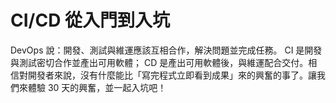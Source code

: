 # CI/CD 從入門到入坑

DevOps 說：開發、測試與維運應該互相合作，解決問題並完成任務。 CI 是開發與測試密切合作並產出可用軟體； CD 是產出可用軟體後，與維運配合交付。相信對開發者來說，沒有什麼能比「寫完程式立即看到成果」來的興奮的事了。讓我們來體驗 30 天的興奮，並一起入坑吧！

